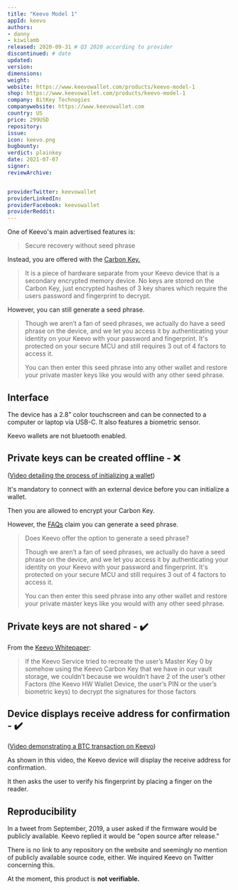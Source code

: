 ```yaml
---
title: "Keevo Model 1"
appId: keevo
authors:
- danny
- kiwilamb
released: 2020-09-31 # Q3 2020 according to provider
discontinued: # date
updated:
version:
dimensions: 
weight: 
website: https://www.keevowallet.com/products/keevo-model-1
shop: https://www.keevowallet.com/products/keevo-model-1
company: BitKey Technogies
companywebsite: https://www.keevowallet.com
country: US
price: 299USD
repository: 
issue:
icon: keevo.png
bugbounty:
verdict: plainkey
date: 2021-07-07
signer:
reviewArchive:


providerTwitter: keevowallet
providerLinkedIn: 
providerFacebook: keevowallet
providerReddit: 
---
```



One of Keevo's main advertised features is:

> Secure recovery without seed phrase

Instead, you are offered with the [Carbon Key.](https://www.keevowallet.com/pages/faqs)

> It is a piece of hardware separate from your Keevo device that is a secondary encrypted memory device. No keys are stored on the Carbon Key, just encrypted hashes of 3 key shares which require the users password and fingerprint to decrypt.

However, you can still generate a seed phrase.

> Though we aren’t a fan of seed phrases, we actually do have a seed phrase on the device, and we let you access it by authenticating your identity on your Keevo with your password and fingerprint. It's protected on your secure MCU and still requires 3 out of 4 factors to access it.
>
> You can then enter this seed phrase into any other wallet and restore your private master keys like you would with any other seed phrase.

## Interface

The device has a 2.8” color touchscreen and can be connected to a computer or laptop via USB-C. It also features a biometric sensor. 

Keevo wallets are not bluetooth enabled. 

## Private keys can be created offline - ❌

([Video detailing the process of initializing a wallet](https://www.youtube.com/watch?v=_FHw-MduTJc))

It's mandatory to connect with an external device before you can initialize a wallet. 

Then you are allowed to encrypt your Carbon Key.

However, the [FAQs](https://www.keevowallet.com/pages/faqs) claim you can generate a seed phrase. 

> Does Keevo offer the option to generate a seed phrase?
>
> Though we aren’t a fan of seed phrases, we actually do have a seed phrase on the device, and we let you access it by authenticating your identity on your Keevo with your password and fingerprint. It's protected on your secure MCU and still requires 3 out of 4 factors to access it.
>
> You can then enter this seed phrase into any other wallet and restore your private master keys like you would with any other seed phrase.

## Private keys are not shared - ✔️

From the [Keevo Whitepaper](https://cdn.shopify.com/s/files/1/0081/4448/6451/files/keevo_whitepaper.pdf?6971):

> If the Keevo Service tried to recreate the user’s Master Key 0 by somehow using the Keevo Carbon Key that we have in our vault storage, we couldn’t because we wouldn’t have 2 of the user’s other Factors (the Keevo HW Wallet Device, the user’s PIN or the user’s biometric keys) to decrypt the signatures for those factors

## Device displays receive address for confirmation - ✔️

([Video demonstrating a BTC transaction on Keevo](https://youtu.be/1Ch2IQ4D_K0?t=34))

As shown in this video, the Keevo device will display the receive address for confirmation.

It then asks the user to verify his fingerprint by placing a finger on the reader.

## Reproducibility 

In a tweet from September, 2019, a user asked if the firmware would be publicly available. Keevo replied it would be "open source after release."

There is no link to any repository on the website and seemingly no mention of publicly available source code, either. We inquired Keevo on Twitter concerning this.

At the moment, this product is **not verifiable.**